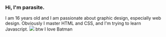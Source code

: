 ### Hi, I'm parasite.
I am 16 years old and I am passionate about graphic design, especially web design. Obviously I master HTML and CSS, and I'm trying to learn Javascript.
![](https://64.media.tumblr.com/84a511008490612cf0757a525ed3612b/aba66df74a6704f8-9f/s1280x1920/c015f1664f2e5c007e96045611d9bbaa31adc072.jpg)
btw I love Batman
